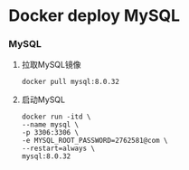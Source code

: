 # Docker deploy MySQL

### MySQL

1. 拉取MySQL镜像

   ```shell
   docker pull mysql:8.0.32
   ```

2. 启动MySQL

   ```shell
   docker run -itd \
   --name mysql \
   -p 3306:3306 \
   -e MYSQL_ROOT_PASSWORD=2762581@com \
   --restart=always \
   mysql:8.0.32
   ```
